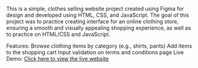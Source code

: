 This is a simple, clothes selling website project created using Figma for design and developed using HTML, CSS, and JavaScript. The goal of this project was to practice creating interface for an online clothing store, ensuring a smooth and visually appealing shopping experience, as well as to practice on HTML/CSS and JavaScript.

Features:
Browse clothing items by category (e.g., shirts, pants)
Add items to the shopping cart
Input validation on terms and conditions page
Live Demo: [Click here to view the live website](https://rhw0505.github.io/Web_Clothes/)
